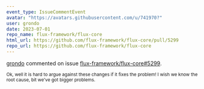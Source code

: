 ```yaml
---
event_type: IssueCommentEvent
avatar: "https://avatars.githubusercontent.com/u/741970?"
user: grondo
date: 2023-07-01
repo_name: flux-framework/flux-core
html_url: https://github.com/flux-framework/flux-core/pull/5299
repo_url: https://github.com/flux-framework/flux-core
---
```


<a href='https://github.com/grondo' target='_blank'>grondo</a> commented on issue <a href='https://github.com/flux-framework/flux-core/pull/5299' target='_blank'>flux-framework/flux-core#5299</a>.

<small>Ok, well it is hard to argue against these changes if it fixes the problem! I wish we know the root cause, bit we've got bigger problems. 